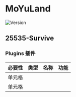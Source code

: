 
# MoYuLand

![Version](https://img.shields.io/badge/Version-1.8_-_1.20.1-green.svg?cacheSeconds=2592000)

## 25535-Survive

### Plugins 插件

| 必要性 | 类型 | 名称 | 功能 |
| :----: |:----: |:----: |:----: |
| 单元格 |
| 单元格 |